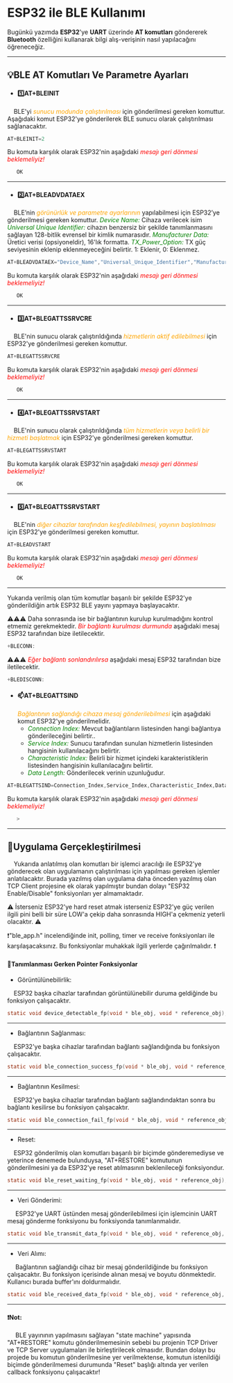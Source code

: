 # ESP32 ile BLE Kullanımı

Bugünkü yazımda **ESP32**'ye **UART** üzerinde **AT komutları** göndererek **Bluetooth** özelliğini kullanarak bilgi alış-verişinin nasıl yapılacağını öğreneceğiz.

---
## 💡BLE AT Komutları Ve Parametre Ayarları

- #### 1️⃣AT+BLEINIT
&nbsp; &ensp;BLE'yi *<span style="color:orange">sunucu modunda çalıştırılması</span>* için gönderilmesi gereken komuttur. Aşağıdaki komut ESP32'ye gönderilerek BLE sunucu olarak çalıştırılması sağlanacaktır.

```c
AT+BLEINIT=2 
```

   Bu komuta karşılık olarak ESP32'nin aşağıdaki *<span style="color:red">mesajı geri dönmesi beklemeliyiz!</span>*
   
```c
   OK
```
---
- #### 2️⃣AT+BLEADVDATAEX
&nbsp; &ensp;BLE’nin *<span style="color:orange">görünürlük ve parametre ayarlarının</span>* yapılabilmesi için ESP32’ye gönderilmesi gereken komuttur.
	 *<span style="color:green">Device Name:</span>* Cihaza verilecek isim
	 *<span style="color:green">Universal Unique Identifier:</span>* cihazın benzersiz bir şekilde tanımlanmasını sağlayan 128-bitlik evrensel bir kimlik numarasıdır. 
	 *<span style="color:green">Manufacturer Data:</span>* Üretici verisi (opsiyoneldir), 16'lık formatta.
	 *<span style="color:green">TX_Power_Option:</span>* TX güç seviyesinin eklenip eklenmeyeceğini belirtir. 1: Eklenir, 0: Eklenmez.

```c
AT+BLEADVDATAEX="Device_Name","Universal_Unique_Identifier","Manufacturer_Data",TX_Power_Option
```

   Bu komuta karşılık olarak ESP32'nin aşağıdaki *<span style="color:red">mesajı geri dönmesi beklemeliyiz!</span>*
   
```c
   OK
```
----
- #### 3️⃣AT+BLEGATTSSRVCRE
&nbsp; &ensp;BLE'nin sunucu olarak çalıştırıldığında *<span style="color:orange">hizmetlerin aktif edilebilmesi</span>* için ESP32'ye gönderilmesi gereken komuttur.

```c
AT+BLEGATTSSRVCRE
```

   Bu komuta karşılık olarak ESP32'nin aşağıdaki *<span style="color:red">mesajı geri dönmesi beklemeliyiz!</span>*
   
```c
   OK
```
---
- #### 4️⃣AT+BLEGATTSSRVSTART
&nbsp; &ensp;BLE'nin sunucu olarak çalıştırıldığında *<span style="color:orange">tüm hizmetlerin veya belirli bir hizmeti başlatmak</span>* için ESP32'ye gönderilmesi gereken komuttur.

```c
AT+BLEGATTSSRVSTART
```

   Bu komuta karşılık olarak ESP32'nin aşağıdaki *<span style="color:red">mesajı geri dönmesi beklemeliyiz!</span>*
   
```c
   OK
```
---
- #### 5️⃣AT+BLEGATTSSRVSTART
&nbsp; &ensp;BLE'nin *<span style="color:orange">diğer cihazlar tarafından keşfedilebilmesi, yayının başlatılması</span>* için ESP32'ye gönderilmesi gereken komuttur.

```c
AT+BLEADVSTART
```

   Bu komuta karşılık olarak ESP32'nin aşağıdaki *<span style="color:red">mesajı geri dönmesi beklemeliyiz!</span>*
   
```c
   OK
```
---
Yukarıda verilmiş olan tüm komutlar başarılı bir şekilde ESP32'ye gönderildiğin artık ESP32 BLE yayını yapmaya başlayacaktır. 

⚠️⚠️⚠️ Daha sonrasında ise bir bağlantının kurulup kurulmadığını kontrol etmemiz gerekmektedir. *<span style="color:red">Bir bağlantı kurulması durmunda</span>* aşağıdaki mesaj ESP32 tarafından bize iletilecektir.

```c
+BLECONN:
```

 ⚠️⚠️⚠️ *<span style="color:red">Eğer bağlantı sonlandırılırsa</span>* aşağıdaki mesaj ESP32 tarafından bize iletilecektir.

```c
+BLEDISCONN:
```

- #### 📫AT+BLEGATTSIND
	*<span style="color:orange">Bağlantının sağlandığı cihaza mesaj gönderilebilmesi</span>* için aşağıdaki komut ESP32'ye gönderilmelidir. 
	* *<span style="color:green">Connection Index:</span>* Mevcut bağlantıların listesinden hangi bağlantıya gönderileceğini belirtir..
	* *<span style="color:green">Service Index:</span>* Sunucu tarafından sunulan hizmetlerin listesinden hangisinin kullanılacağını belirtir. 
	* *<span style="color:green">Characteristic Index:</span>* Belirli bir hizmet içindeki karakteristiklerin listesinden hangisinin kullanılacağını belirtir.
	* *<span style="color:green">Data Length:</span>* Gönderilecek verinin uzunluğudur.

```c
AT+BLEGATTSIND=Connection_Index,Service_Index,Characteristic_Index,Data_Length
```

   Bu komuta karşılık olarak ESP32'nin aşağıdaki *<span style="color:red">mesajı geri dönmesi beklemeliyiz!</span>*

```c
   >
```

---

## 🚩Uygulama Gerçekleştirilmesi

&nbsp; &ensp;Yukarıda anlatılmış olan komutları bir işlemci aracılığı ile ESP32'ye gönderecek olan uygulamanın çalıştırılması için yapılması gereken işlemler anlatılacaktır. Burada yazılmış olan uygulama daha önceden yazılmış olan TCP Client projesine ek olarak yapılmıştır bundan dolayı "ESP32 Enable/Disable" fonksiyonları yer almamaktadır. 

⚠️ İsterseniz ESP32'ye hard reset atmak isterseniz ESP32'ye güç verilen ilgili pini belli bir süre LOW'a çekip daha sonrasında HIGH'a çekmeniz yeterli olacaktır. ⚠️

❗"ble_app.h" incelendiğinde init, polling, timer ve receive fonksiyonları ile karşılaşacaksınız. Bu fonksiyonlar muhakkak ilgili yerlerde çağırılmalıdır. ❗


#### 📣Tanımlanması Gerken Pointer Fonksiyonlar
- Görüntülünebilirlik:

&nbsp; &ensp;ESP32 başka cihazlar tarafından görüntülünebilir duruma geldiğinde bu fonksiyon çalışacaktır.

```c
static void device_detectable_fp(void * ble_obj, void * reference_obj);
```
---
- Bağlantının Sağlanması:

&nbsp; &ensp;ESP32'ye başka cihazlar tarafından bağlantı sağlandığında bu fonksiyon çalışacaktır.

```c
static void ble_connection_success_fp(void * ble_obj, void * reference_obj);
```
---
- Bağlantının Kesilmesi:

&nbsp; &ensp;ESP32'ye başka cihazlar tarafından bağlantı sağlandındaktan sonra bu bağlantı kesilirse bu fonksiyon çalışacaktır.

```c
static void ble_connection_fail_fp(void * ble_obj, void * reference_obj);
```
---
- Reset:

&nbsp; &ensp;ESP32 gönderilmiş olan komutları başarılı bir biçimde gönderemediyse ve yeterince denemede bulunduysa, "AT+RESTORE" komutunun gönderilmesini ya da ESP32'ye reset atılmasının beklenileceği fonksiyondur. 

```c
static void ble_reset_waiting_fp(void * ble_obj, void * reference_obj);
```
---
- Veri Gönderimi:

&nbsp; &ensp; ESP32'ye UART üstünden mesaj gönderilebilmesi için işlemcinin UART mesaj gönderme fonksiyonu bu fonksiyonda tanımlanmalıdır.

```c
static void ble_transmit_data_fp(void * ble_obj, void * reference_obj, const unsigned char * tx_data, unsigned int tx_data_length);
```
---
- Veri Alımı:

&nbsp; &ensp; Bağlantının sağlandığı cihaz bir mesaj gönderildiğinde bu fonksiyon çalışacaktır. Bu fonksiyon içerisinde alınan mesaj ve boyutu dönmektedir. Kullanıcı burada buffer'ını doldurmalıdır.

```c
static void ble_received_data_fp(void * ble_obj, void * reference_obj, const unsigned char * rx_data, unsigned int rx_data_length);
```
---

#### ❗Not:
&nbsp; &ensp; BLE yayınının yapılmasını sağlayan "state machine" yapısında "AT+RESTORE" komutu gönderilmemesinin sebebi bu projenin TCP Driver ve TCP Server uygulamaları ile birleştirilecek olmasıdır. Bundan dolayı bu projede bu komutun gönderilmesine yer verilmektense, komutun istenildiği biçimde gönderilmemesi durumunda "Reset" başlığı altında yer verilen callback fonksiyonu çalışacaktır!

